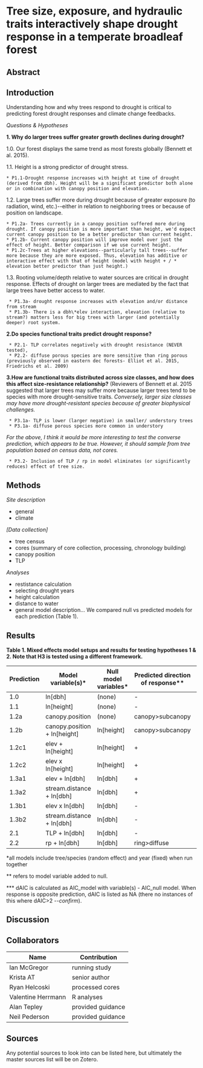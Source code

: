 # Tree size, exposure, and hydraulic traits interactively shape drought response in a temperate broadleaf forest


## Abstract


## Introduction

Understanding how and why trees respond to drought is critical to predicting forest drought responses and climate change feedbacks.

*Questions & Hypotheses*


**1. Why do larger trees suffer greater growth declines during drought?**

1.0. Our forest displays the same trend as most forests globally (Bennett et al. 2015).

1.1. Height is a strong predictor of drought stress.

    * P1.1-Drought response increases with height at time of drought (derived from dbh). Height will be a significant predictor both alone or in combination with canopy position and elevation.

1.2. Large trees suffer more during drought because of greater exposure (to radiation, wind, etc.)--either in relation to neighboring trees or because of position on landscape.

    * P1.2a- Trees currently in a canopy position suffered more during drought. If canopy position is more important than height, we'd expect current canopy position to be a better predictor than current height.
    * P1.2b- Current canopy position will improve model over just the effect of height. Better comparison if we use current height.
    * P1.2c-Trees at higher elevations--particularly tall trees--suffer more because they are more exposed. Thus, elevation has additive or interactive effect with that of height (model with height + / * elevation better predictor than just height.)

1.3. Rooting volume/depth relative to water sources are critical in drought response. Effects of drought on larger trees are mediated by the fact that large trees have better access to water.
  
     * P1.3a- drought response increases with elevation and/or distance from stream
     * P1.3b- There is a dbh\*elev interaction, elevation (relative to stream?) matters less for big trees with larger (and potentially deeper) root system.

**2.Do species functional traits predict drought response?**

     * P2.1- TLP correlates negatively with drought resistance (NEVER tested), 
     * P2.2- diffuse porous species are more sensitive than ring porous (previously observed in eastern dec forests- Elliot et al. 2015, Friedrichs et al. 2009)

**3.How are functional traits distributed across size classes, and how does this affect size-resistance relationship?** (Reviewers of Bennett et al. 2015 suggested that larger trees may suffer more because larger trees tend to be species with more drought-sensitive traits. *Conversely, larger size classes may have more drought-resistant species because of greater biophysical challenges.*

     * P3.1a- TLP is lower (larger negative) in smaller/ understory trees
     * P3.1a- diffuse porous species more common in understory 
   
*For the above, I think it would be more interesting to test the converse prediction, which appears to be true. However, it should sample from tree population based on census data, not cores.*
   
     * P3.2- Inclusion of TLP / rp in model eliminates (or significantly reduces) effect of tree size.




## Methods 

*Site description*
- general
- climate

*[Data collection]*
- tree census
- cores (summary of core collection, processing, chronology building)
- canopy position
- TLP

*Analyses*
- restistance calculation
- selecting drought years
- height calculation
- distance to water
- general model description... We compared null vs predicted models for each prediction (Table 1).



## Results

**Table 1. Mixed effects model setups and results for testing hypotheses 1 & 2. Note that H3 is tested using a different framework.**

Prediction | Model variable(s)*  | Null model variables* | Predicted direction of response** | dAIC*** - all years | dAIC 1964 | dAIC 1966 | dAIC 1977 | dAIC 1999
--- | --- | --- | --- | --- | --- | --- | --- | --- 
1.0 | ln[dbh] | (none) | - |  | --- | --- | --- | --- 
1.1 | ln[height] | (none) | - |  | --- | --- | --- | --- 
1.2a | canopy.position  | (none) | canopy>subcanopy |  | --- | --- | --- | --- 
1.2b | canopy.position + ln[height]  | ln[height] | canopy>subcanopy |  | --- | --- | --- | --- 
1.2c1 | elev + ln[height] | ln[height]  | + |  | --- | --- | --- | --- 
1.2c2 | elev x ln[height] | ln[height] | + |  | --- | --- | --- | --- 
1.3a1 | elev  + ln[dbh] | ln[dbh] | + |  | --- | --- | --- | --- 
1.3a2 | stream.distance + ln[dbh] | ln[dbh]  | + |  | --- | --- | --- | --- 
1.3b1 | elev x ln[dbh] | ln[dbh]  | - |  | --- | --- | --- | --- 
1.3b2 | stream.distance + ln[dbh] | ln[dbh] | -  |  | --- | --- | --- | --- 
2.1 |  TLP + ln[dbh] | ln[dbh] | -  |  | --- | --- | --- | --- 
2.2 |  rp + ln[dbh] | ln[dbh] | ring>diffuse  |  | --- | --- | --- | --- 

*all models include tree/species (random effect) and year (fixed) when run together

** refers to model variable added to null. 

*** dAIC is calculated as AIC_model with variable(s) - AIC_null model. When response is opposite prediction, dAIC is listed as NA (there no instances of this where dAIC>2 --*confirm*).

## Discussion


## Collaborators

|**Name**|**Contribution**|
|--------|----------------|
|Ian McGregor|running study|
|Krista AT|senior author|
|Ryan Helcoski|processed cores|
|Valentine Herrmann|R analyses|
|Alan Tepley|provided guidance|
|Neil Pederson|provided guidance|


## Sources
Any potential sources to look into can be listed here, but ultimately the master sources list will be on Zotero.
